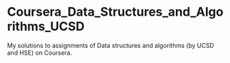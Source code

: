 # Coursera_Data_Structures_and_Algorithms_UCSD
My solutions to assignments of Data structures and algorithms (by UCSD and HSE) on Coursera. 

